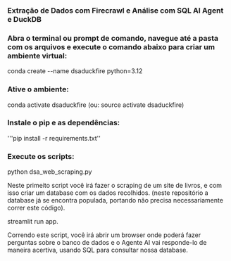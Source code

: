 ### Extração de Dados com Firecrawl e Análise com SQL AI Agent e DuckDB

### Abra o terminal ou prompt de comando, navegue até a pasta com os arquivos e execute o comando abaixo para criar um ambiente virtual:

conda create --name dsaduckfire python=3.12

### Ative o ambiente:

conda activate dsaduckfire (ou: source activate dsaduckfire)

### Instale o pip e as dependências:

'''pip install -r requirements.txt''

### Execute os scripts:

python dsa_web_scraping.py 

Neste primeito script você irá fazer o scraping de um site de livros, e com isso criar um database com os dados recolhidos. (neste repositório a database já se encontra populada, portando não precisa necessariamente correr este código).


streamlit run app.

Correndo este script, você irá abrir um browser onde poderá fazer perguntas sobre o banco de dados e o Agente AI vai responde-lo de maneira acertiva, usando SQL para consultar nossa database.
